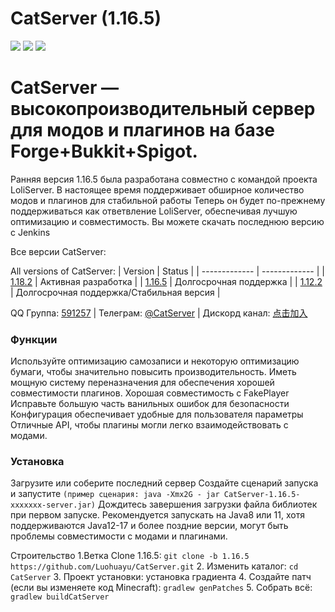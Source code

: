 # CatServer (1.16.5)
![](https://img.shields.io/badge/Minecraft-1.16.5-brightgreen.svg?colorB=469C00)
![](https://img.shields.io/badge/Forge-36.2.33-brightgreen.svg?colorB=469C00)
![](https://img.shields.io/badge/Spigot-1.16.5-brightgreen.svg?colorB=469C00)

# CatServer — высокопроизводительный сервер для модов и плагинов на базе Forge+Bukkit+Spigot.
Ранняя версия 1.16.5 была разработана совместно с командой проекта LoliServer. В настоящее время поддерживает обширное количество модов и плагинов для стабильной работы
Теперь он будет по-прежнему поддерживаться как ответвление LoliServer, обеспечивая лучшую оптимизацию и совместимость.
Вы можете скачать последнюю версию с Jenkins

Все версии CatServer:


All versions of CatServer:
|    Version    |    Status     |
| ------------- | ------------- |
| [1.18.2](https://github.com/Luohuayu/CatServer/tree/1.18.2)  |  Активная разработка      |
| [1.16.5](https://github.com/Luohuayu/CatServer/tree/1.16.5)  |  Долгосрочная поддержка         |
| [1.12.2](https://github.com/Luohuayu/CatServer/tree/1.12.2)  |  Долгосрочная поддержка/Стабильная версия  |

QQ Группа: [591257](https://jq.qq.com/?_wv=1027&k=5B5aKkW) | Телеграм: [@CatServer](https://t.me/CatServer) | Дискорд канал: [点击加入](https://discord.gg/wvBJN4d)

### Функции
Используйте оптимизацию самозаписи и некоторую оптимизацию бумаги, чтобы значительно повысить производительность.
Иметь мощную систему переназначения для обеспечения хорошей совместимости плагинов.
Хорошая совместимость с FakePlayer
Исправьте большую часть ванильных ошибок для безопасности
Конфигурация обеспечивает удобные для пользователя параметры
Отличные API, чтобы плагины могли легко взаимодействовать с модами.

### Установка
Загрузите или соберите последний сервер
Создайте сценарий запуска и запустите `(пример сценария: java -Xmx2G -
jar CatServer-1.16.5-xxxxxxx-server.jar)`
Дождитесь завершения загрузки файла библиотек при первом запуске.
Рекомендуется запускать на Java8 или 11, хотя поддерживаются Java12-17 и более поздние версии, могут быть проблемы совместимости с модами и плагинами.

Строительство
1.Ветка Clone 1.16.5: `git clone -b 1.16.5 https://github.com/Luohuayu/CatServer.git`
2. Изменить каталог: `cd CatServer`
3. Проект установки: установка градиента
4. Создайте патч (если вы изменяете код Minecraft): `gradlew genPatches`
5. Собрать всё: `gradlew buildCatServer`
